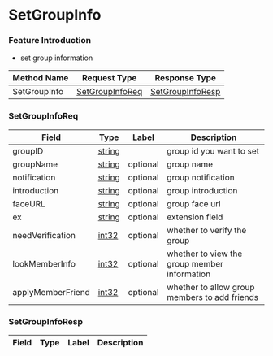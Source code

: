 # SetGroupInfo

### Feature Introduction

- set group information

| Method Name | Request Type | Response Type |
| ----------- | ------------ | ------------- |
| SetGroupInfo | [SetGroupInfoReq](#openim.sdk.group.SetGroupInfoReq) | [SetGroupInfoResp](#openim.sdk.group.SetGroupInfoResp) |

### SetGroupInfoReq
| Field | Type | Label | Description |
| ----- | ---- | ----- | ----------- |
| groupID | [string](#string) |  | group id you want to set |
| groupName | [string](#string) | optional | group name |
| notification | [string](#string) | optional | group notification |
| introduction | [string](#string) | optional | group introduction |
| faceURL | [string](#string) | optional | group face url |
| ex | [string](#string) | optional | extension field |
| needVerification | [int32](#int32) | optional | whether to verify the group |
| lookMemberInfo | [int32](#int32) | optional | whether to view the group member information |
| applyMemberFriend | [int32](#int32) | optional | whether to allow group members to add friends |


### SetGroupInfoResp
| Field | Type | Label | Description |
| ----- | ---- | ----- | ----------- |


